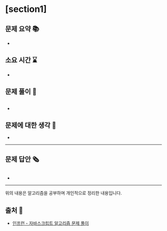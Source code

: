# [section1]
## 문제 요약 📚
-

## 소요 시간 ⌛️
-

## 문제 풀이 📝
```
```
-

## 문제에 대한 생각 🧐
-

- - -
## 문제 답안 🗞
```
```
-

- - -
위의 내용은 알고리즘을 공부하며 개인적으로 정리한 내용입니다.
## 출처 📝
- [인프런 - 자바스크립트 알고리즘 문제 풀이](https://www.inflearn.com/course/%EC%9E%90%EB%B0%94%EC%8A%A4%ED%81%AC%EB%A6%BD%ED%8A%B8-%EC%95%8C%EA%B3%A0%EB%A6%AC%EC%A6%98-%EB%AC%B8%EC%A0%9C%ED%92%80%EC%9D%B4/dashboard)